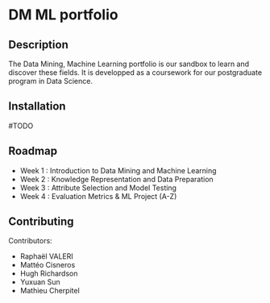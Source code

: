 # DM ML portfolio


## Description
The Data Mining, Machine Learning portfolio is our sandbox to learn and discover these fields. It is developped as a coursework for our postgraduate program in Data Science.

## Installation
#TODO

## Roadmap
- Week 1 : Introduction to Data Mining and Machine Learning
- Week 2 : Knowledge Representation and Data Preparation
- Week 3 : Attribute Selection and Model Testing
- Week 4 : Evaluation Metrics & ML Project (A-Z)
  
## Contributing
Contributors:
- Raphaël VALERI
- Mattéo Cisneros
- Hugh Richardson
- Yuxuan Sun
- Mathieu Cherpitel
